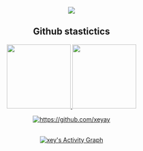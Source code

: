 
<p align="center">
  <a href="https://github.com/xeyay">
    <img src="https://discord.c99.nl/widget/theme-1/369958674527158293.png"/>
     </a>
  </div>
  
<h2 align="center">Github stastictics</h2>

<div align="center">
  <a href="https://github.com/xeyay">
    <img height="150em" src="https://github-readme-stats.vercel.app/api?username=xeyay&count_private=true&include_all_commits=true&show_icons=true&theme=dark&hide_border=false&show_owner=true"/>
    <img height="150em" src="https://github-readme-stats.vercel.app/api/top-langs/?username=xeyay&theme=dark&hide_border=false&&layout=compact"/>
  </a>
  <p align="center">
    <a href="https://github.com/xeyay"">
        <img title="SarnaxLii stats" alt="https://github.com/xeyay"" src="https://github-readme-streak-stats.herokuapp.com/?user=xeyay&theme=dark&hide_border=true&stroke=f53b3b"/>
</p><br>
<a href="https://github.com/xeyay""> <img alt="xey's Activity Graph" src="https://activity-graph.herokuapp.com/graph?username=xeyay&bg_color=0D1117&color=eca15b&line=eca15b&point=FFFFFF&hide_border=true" /></a>
